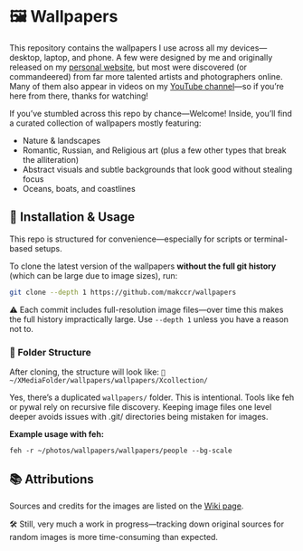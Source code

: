 # 🖼️ Wallpapers
This repository contains the wallpapers I use across all my devices—desktop, laptop, and phone. A few were designed by me and originally released on my [personal website](https://makc.co/downloads), but most were discovered (or commandeered) from far more talented artists and photographers online. Many of them also appear in videos on my [YouTube channel](https://www.youtube.com/@makc)—so if you’re here from there, thanks for watching!

If you’ve stumbled across this repo by chance—Welcome! Inside, you’ll find a curated collection of wallpapers mostly featuring:

- Nature & landscapes  
- Romantic, Russian, and Religious art (plus a few other types that break the alliteration)  
- Abstract visuals and subtle backgrounds that look good without stealing focus  
- Oceans, boats, and coastlines

## 🚀 Installation & Usage
This repo is structured for convenience—especially for scripts or terminal-based setups.

To clone the latest version of the wallpapers **without the full git history** (which can be large due to image sizes), run:

```bash
git clone --depth 1 https://github.com/makccr/wallpapers
```
⚠️ Each commit includes full-resolution image files—over time this makes the full history impractically large. Use ```--depth 1``` unless you have a reason not to.

### 📁 Folder Structure
After cloning, the structure will look like: ```📁 ~/XMediaFolder/wallpapers/wallpapers/Xcollection/```

Yes, there’s a duplicated ```wallpapers/``` folder. This is intentional. Tools like feh or pywal rely on recursive file discovery. Keeping image files one level deeper avoids issues with .git/ directories being mistaken for images.

**Example usage with feh:**

```
feh -r ~/photos/wallpapers/wallpapers/people --bg-scale
```

## 📚 Attributions
Sources and credits for the images are listed on the [Wiki page](https://github.com/makccr/wallpapers/wiki).

🛠️ Still, very much a work in progress—tracking down original sources for random images is more time-consuming than expected.
